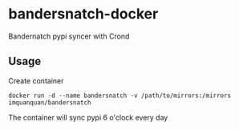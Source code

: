# bandersnatch-docker
Bandernatch pypi syncer with Crond

Usage
------ 
Create container

  ```
  docker run -d --name bandersnatch -v /path/to/mirrors:/mirrors imquanquan/bandersnatch
  ```

The container will sync pypi 6 o'clock every day
